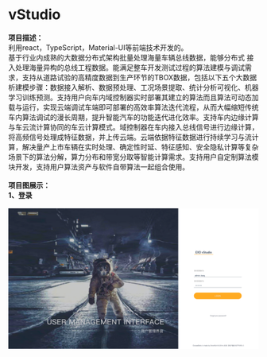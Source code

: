 # vStudio
<strong>项目描述：</strong><br/>
利用react，TypeScript，Material-UI等前端技术开发的。
<br/>
 基于行业内成熟的大数据分布式架构批量处理海量车辆总线数据，能够分布式
接入处理海量异构的总线工程数据。能满足整车开发测试过程的算法建模与调试需求，支持从道路试验的高精度数据到生产环节的TBOX数据，包括以下五个大数据析建模步骤：数据接入解析、数据预处理、工况场景提取、统计分析可视化、机器学习训练预测。支持用户向车内域控制器实时部署其建立的算法而且算法可动态加载与运行，实现云端调试车端即可部署的高效率算法迭代流程，从而大幅缩短传统车内算法调试的漫长周期，提升智能汽车的功能迭代进化效率。支持车内边缘计算与车云流计算协同的车云计算模式。域控制器在车内接入总线信号进行边缘计算，将高频信号处理成特征数据，并上传云端。云端依据特征数据进行持续学习与流计算，解决量产上市车辆在实时处理、确定性时延、特征感知、安全隐私计算等复杂场景下的算法分解，算力分布和带宽分取等智能计算需求。支持用户自定制算法模块开发，支持用户算法资产与软件自带算法一起组合使用。
</br></br>
<strong>项目图展示：</strong><br/>
<strong>1、登录</strong></br></br>
            ![image](https://github.com/xiaola66/vStudio/blob/master/img/denglu.jpg)</br></br>
